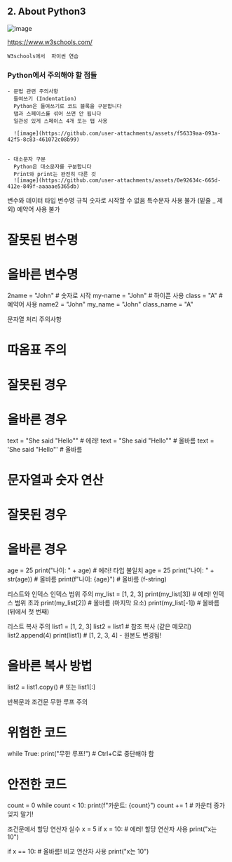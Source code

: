 ## 2. About Python3

![image](https://github.com/user-attachments/assets/d3382497-075e-445a-8e91-8016f500e96a)

https://www.w3schools.com/

```
W3schools에서  파이썬 연습
```

### Python에서 주의해야 할 점들

    - 문법 관련 주의사항
      들여쓰기 (Indentation)
      Python은 들여쓰기로 코드 블록을 구분합니다
      탭과 스페이스를 섞어 쓰면 안 됩니다
      일관성 있게 스페이스 4개 또는 탭 사용

      ![image](https://github.com/user-attachments/assets/f56339aa-093a-42f5-8c83-461072c08b99)


    - 대소문자 구분
      Python은 대소문자를 구분합니다
      Print와 print는 완전히 다른 것
      ![image](https://github.com/user-attachments/assets/0e92634c-665d-412e-849f-aaaaae5365db)




변수와 데이터 타입
변수명 규칙
숫자로 시작할 수 없음
특수문자 사용 불가 (밑줄 _ 제외)
예약어 사용 불가
# 잘못된 변수명
# 올바른 변수명
2name = "John"     # 숫자로 시작
my-name = "John"   # 하이픈 사용
class = "A"        # 예약어 사용
name2 = "John"
my_name = "John"
class_name = "A"


문자열 처리 주의사항
# 따옴표 주의
# 잘못된 경우
# 올바른 경우
text = "She said "Hello""  # 에러!
text = "She said \"Hello\""  # 올바름
text = 'She said "Hello"'   # 올바름



# 문자열과 숫자 연산
# 잘못된 경우
# 올바른 경우
age = 25
print("나이: " + age)   # 에러! 타입 불일치
age = 25
print("나이: " + str(age))   # 올바름
print(f"나이: {age}")        # 올바름 (f-string)









리스트와 인덱스
인덱스 범위 주의
my_list = [1, 2, 3]
print(my_list[3])  # 에러! 인덱스 범위 초과
print(my_list[2])  # 올바름 (마지막 요소)
print(my_list[-1]) # 올바름 (뒤에서 첫 번째)

리스트 복사 주의
list1 = [1, 2, 3]
list2 = list1        # 참조 복사 (같은 메모리)
list2.append(4)
print(list1)         # [1, 2, 3, 4] - 원본도 변경됨!

# 올바른 복사 방법
list2 = list1.copy()  # 또는 list1[:]

반복문과 조건문
무한 루프 주의
# 위험한 코드
while True:
    print("무한 루프!")  # Ctrl+C로 중단해야 함

# 안전한 코드
count = 0
while count < 10:
    print(f"카운트: {count}")
    count += 1  # 카운터 증가 잊지 말기!

조건문에서 할당 연산자 실수
x = 5
if x = 10:  # 에러! 할당 연산자 사용
    print("x는 10")

if x == 10:  # 올바름! 비교 연산자 사용
    print("x는 10")
